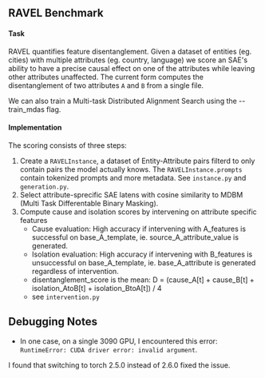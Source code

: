 ## RAVEL Benchmark

#### Task 
RAVEL quantifies feature disentanglement. Given a dataset of entities (eg. cities) with multiple attributes (eg. country, language) we score an SAE's ability to have a precise causal effect on one of the attributes while leaving other attributes unaffected. The current form computes the disentanglement of two attributes `A` and `B` from a single file.

We can also train a Multi-task Distributed Alignment Search using the --train_mdas flag.


#### Implementation
The scoring consists of three steps:
1. Create a `RAVELInstance`, a dataset of Entity-Attribute pairs filterd to only contain pairs the model actually knows. The `RAVELInstance.prompts` contain tokenized prompts and more metadata. See `instance.py` and `generation.py`.
2. Select attribute-sprecific SAE latens with cosine similarity to MDBM (Multi Task Differentable Binary Masking).
3. Compute cause and isolation scores by intervening on attribute specific features
    - Cause evaluation: High accuracy if intervening with A_features is successful on base_A_template, ie. source_A_attribute_value is generated.
    - Isolation evaluation: High accuracy if intervening with B_features is unsuccessful on base_A_template, ie. base_A_attribute is generated regardless of intervention.
    - disentanglement_score is the mean: D = (cause_A[t] + cause_B[t] + isolation_AtoB[t] + isolation_BtoA[t]) / 4
    - see `intervention.py`

## Debugging Notes

- In one case, on a single 3090 GPU, I encountered this error: `RuntimeError: CUDA driver error: invalid argument`.

I found that switching to torch 2.5.0 instead of 2.6.0 fixed the issue.